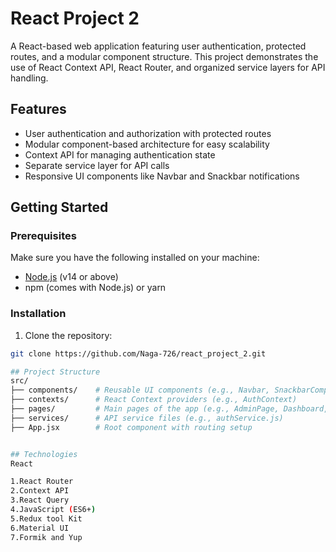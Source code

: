 # React Project 2

A React-based web application featuring user authentication, protected routes, and a modular component structure. This project demonstrates the use of React Context API, React Router, and organized service layers for API handling.

## Features

- User authentication and authorization with protected routes
- Modular component-based architecture for easy scalability
- Context API for managing authentication state
- Separate service layer for API calls
- Responsive UI components like Navbar and Snackbar notifications

## Getting Started

### Prerequisites

Make sure you have the following installed on your machine:

- [Node.js](https://nodejs.org/) (v14 or above)
- npm (comes with Node.js) or yarn

### Installation

1. Clone the repository:

```bash
git clone https://github.com/Naga-726/react_project_2.git

## Project Structure
src/
├── components/    # Reusable UI components (e.g., Navbar, SnackbarComponent, ProtectedRoute)
├── contexts/      # React Context providers (e.g., AuthContext)
├── pages/         # Main pages of the app (e.g., AdminPage, Dashboard, SignInPage, SignUpPage, UnauthorizedPage)
├── services/      # API service files (e.g., authService.js)
├── App.jsx        # Root component with routing setup


## Technologies
React

1.React Router
2.Context API
3.React Query
4.JavaScript (ES6+)
5.Redux tool Kit
6.Material UI
7.Formik and Yup
